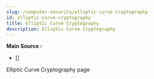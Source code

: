```yaml
---
slug: /computer-security/elliptic-curve-cryptography
id: elliptic-curve-cryptography
title: Elliptic Curve Cryptography
description: Elliptic Curve Cryptography
---
```


**Main Source :**

- [] 

Elliptic Curve Cryptography page
